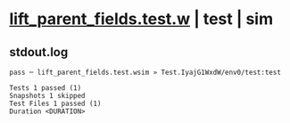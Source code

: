 # [lift_parent_fields.test.w](../../../../../examples/tests/valid/lift_parent_fields.test.w) | test | sim

## stdout.log
```log
pass ─ lift_parent_fields.test.wsim » Test.IyajG1WxdW/env0/test:test

Tests 1 passed (1)
Snapshots 1 skipped
Test Files 1 passed (1)
Duration <DURATION>
```

